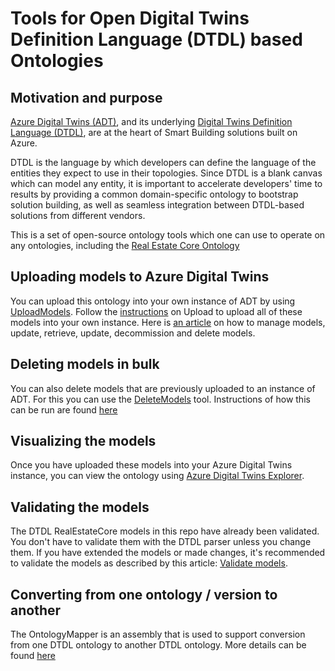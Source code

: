 # Tools for Open Digital Twins Definition Language (DTDL) based Ontologies

## Motivation and purpose

[Azure Digital Twins (ADT)](https://azure.microsoft.com/en-us/services/digital-twins/), and its underlying [Digital Twins Definition Language (DTDL)](https://github.com/Azure/opendigitaltwins-dtdl), are at the heart of Smart Building solutions built on Azure.

DTDL is the language by which developers can define the language of the entities they expect to use in their topologies. Since DTDL is a blank canvas which can model any entity, it is important to accelerate developers' time to results by providing a common domain-specific ontology to bootstrap solution building, as well as seamless integration between DTDL-based solutions from different vendors.

This is a set of open-source ontology tools which one can use to operate on any ontologies, including the [Real Estate Core Ontology](https://github.com/Azure/opendigitaltwins-building)

## Uploading models to Azure Digital Twins
You can upload this ontology into your own instance of ADT by using [UploadModels](https://github.com/Azure/opendigitaltwins-tools/tree/main/ADTTools/UploadModels). Follow the [instructions](https://github.com/Azure/opendigitaltwins-tools/tree/main/ADTTools#azure-digital-twins-tools) on Upload to upload all of these models into your own instance. Here is [an article](https://docs.microsoft.com/en-us/azure/digital-twins/how-to-manage-model) on how to manage models, update, retrieve, update, decommission and delete models.

## Deleting models in bulk
You can also delete models that are previously uploaded to an instance of ADT. For this you can use the [DeleteModels](https://github.com/Azure/opendigitaltwins-tools/tree/main/ADTTools/DeleteModels) tool. Instructions of how this can be run are found [here](https://github.com/Azure/opendigitaltwins-tools/tree/main/ADTTools#deletemodels)

## Visualizing the models
Once you have uploaded these models into your Azure Digital Twins instance, you can view the ontology using [Azure Digital Twins Explorer](https://explorer.digitaltwins.azure.net/).

## Validating the models
The DTDL RealEstateCore models in this repo have already been validated. You don't have to validate them with the DTDL parser unless you change them. If you have extended the models or made changes, it's recommended to validate the models as described by this article: [Validate models](https://learn.microsoft.com/en-us/azure/digital-twins/concepts-models#validate-models).

## Converting from one ontology / version to another
The OntologyMapper is an assembly that is used to support conversion from one DTDL ontology to another DTDL ontology. More details can be found [here](SmartPlaces.Facilities/lib/OntologyMapper/README.md)